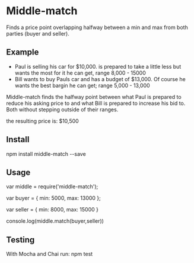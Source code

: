 Middle-match
==========
Finds a price point overlapping halfway between a min and max from both parties (buyer and seller).

## Example

- Paul is selling his car for $10,000. is prepared to take a little less but wants the most for it he can get, range 8,000 - 15000
- Bill wants to buy Pauls car and has a budget of $13,000. Of course he wants the best bargin he can get; range 5,000 - 13,000

Middle-match finds the halfway point between what Paul is prepared to reduce his asking price to and what Bill is prepared to increase his bid to. Both without stepping outside of their ranges.

the resulting price is: $10,500

## Install

npm install middle-match --save

## Usage

var middle = require('middle-match');


var buyer = {
	min: 5000,
	max: 13000
};


var seller = {
	min: 8000,
	max: 15000
}


console.log(middle.match(buyer,seller))

## Testing

With Mocha and Chai
run: npm test
